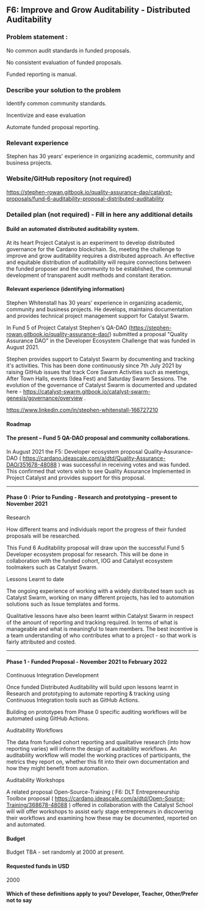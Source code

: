 ##  F6: Improve and Grow Auditability - Distributed Auditability

### Problem statement :

No common audit standards in funded proposals.

No consistent evaluation of funded proposals.

Funded reporting is manual.

### Describe your solution to the problem

Identify common community standards.

Incentivize and ease evaluation

Automate funded proposal reporting.

### Relevant experience

Stephen has 30 years' experience in organizing academic, community and business projects.

### Website/GitHub repository (not required)
https://stephen-rowan.gitbook.io/quality-assurance-dao/catalyst-proposals/fund-6-auditability-proposal-distributed-auditability

### Detailed plan (not required) - Fill in here any additional details

#### Build an automated distributed auditability system.

At its heart Project Catalyst is an experiment to develop distributed governance for the Cardano blockchain. So, meeting the challenge to improve and grow auditability requires a distributed approach. An effective and equitable distribution of auditability will require connections between the funded proposer and the community to be established, the communal development of transparent audit methods and constant iteration. 

#### Relevant experience (identifying information)

Stephen Whitenstall has 30 years' experience in organizing academic, community and business projects. He develops, maintains documentation and provides technical project management support for Catalyst Swarm.

In Fund 5 of Project Catalyst Stephen's QA-DAO (https://stephen-rowan.gitbook.io/quality-assurance-dao/) submitted a proposal "Quality Assurance DAO" in the Developer Ecosystem Challenge that was funded in August 2021.

Stephen provides support to Catalyst Swarm by documenting and tracking it's activities. This has been done continuously since 7th July 2021 by raising GitHub issues that track Core Swarm Activities such as meetings, After Town Halls, events (Idea Fest) and Saturday Swarm Sessions. The evolution of the governance of Catalyst Swarm is documented and updated here - https://catalyst-swarm.gitbook.io/catalyst-swarm-genesis/governance/overview .

https://www.linkedin.com/in/stephen-whitenstall-166727210

#### Roadmap

#### The present – Fund 5 QA-DAO proposal and community collaborations.

In August 2021 the F5: Developer ecosystem proposal Quality-Assurance-DAO ( https://cardano.ideascale.com/a/dtd/Quality-Assurance-DAO/351678-48088 ) was successful in receiving votes and was funded. This confirmed that voters wish to see Quality Assurance Implemented in Project Catalyst and provides support for this proposal.

---------------------------------------------------------------------------------------------------------

#### Phase 0 : Prior to Funding - Research and prototyping – present to November 2021

Research

How different teams and individuals report the progress of their funded proposals will be researched.

This Fund 6 Auditability proposal will draw upon the successful Fund 5 Developer ecosystem proposal for research. This will be done in collaboration with the funded cohort, IOG and Catalyst ecosystem toolmakers such as Catalyst Swarm.

Lessons Learnt to date

The ongoing experience of working with a widely distributed team such as Catalyst Swarm, working on many different projects, has led to automation solutions such as Issue templates and forms.

Qualitative lessons have also been learnt within Catalyst Swarm in respect of the amount of reporting and tracking required. In terms of what is manageable and what is meaningful to team members. The best incentive is a team understanding of who contributes what to a project - so that work is fairly attributed and costed.

---------------------------------------------------------------------------------------------------------

#### Phase 1 - Funded Proposal - November 2021 to February 2022

Continuous Integration Development

Once funded Distributed Auditability will build upon lessons learnt in Research and prototyping to automate reporting & tracking using Continuous Integration tools such as GitHub Actions.

Building on prototypes from Phase 0 specific auditing workflows will be automated using GitHub Actions.

Auditability Workflows

The data from funded cohort reporting and qualitative research (into how reporting varies) will inform the design of auditability workflows. An auditability workflow will model the working practices of participants, the metrics they report on, whether this fit into their own documentation and how they might benefit from automation.

Auditability Workshops

A related proposal Open-Source-Training ( F6: DLT Entrepreneurship Toolbox proposal ( https://cardano.ideascale.com/a/dtd/Open-Source-Training/368678-48088 ) offered in collaboration with the Catalyst School will will offer workshops to assist early stage entrepreneurs in discovering their workflows and examining how these may be documented, reported on and automated.

#### Budget

Budget TBA - set randomly at 2000 at present.

#### Requested funds in USD 

2000


#### Which of these definitions apply to you? Developer, Teacher, Other/Prefer not to say





